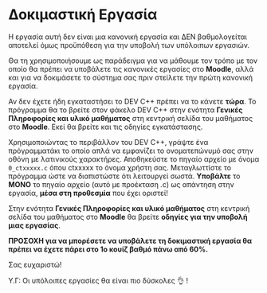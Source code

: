 # Δοκιµαστική Εργασία

Η εργασία αυτή δεν είναι µια κανονική εργασία και ∆ΕΝ βαθµολογείται αποτελεί όµως προϋπόθεση για την υποβολή των υπόλοιπων εργασιών.

Θα τη χρησιµοποιήσουµε ως παράδειγµα για να µάθουµε τον τρόπο µε τον οποίο θα πρέπει να υποβάλετε τις κανονικές εργασίες στο **Moodle**, αλλά και για να δοκιµάσετε το σύστηµα σας πριν στείλετε την πρώτη κανονική εργασία.

Αν δεν έχετε ήδη εγκαταστήσει το DEV C++ πρέπει να το κάνετε **τώρα**. Το πρόγραµµα θα το βρείτε στον φάκελο DEV C++ στην ενότητα **Γενικές Πληροφορίες και υλικό µαθήµατος** στη κεντρική σελίδα του µαθήµατος στο **Moodle**. Εκεί θα βρείτε και τις οδηγίες εγκατάστασης.

Χρησιµοποιώντας το περιβάλλον του DEV C++, γράψτε ένα πρόγραµµατάκι το οποίο απλά να εµφανίζει το ονοµατεπώνυµό σας στην οθόνη µε λατινικούς χαρακτήρες. Αποθηκεύστε το πηγαίο αρχείο µε όνοµα `0_ctxxxxx.c` όπου ctxxxxx το όνοµα χρήστη σας. Μεταγλωττίστε το πρόγραµµα ώστε να διαπιστώστε ότι λειτουργεί σωστά. **Υποβάλτε** το **ΜΟΝΟ** το πηγαίο αρχείο (αυτό µε προέκταση .c) ως απάντηση στην εργασία, **µέσα στη προθεσµία** που έχει οριστεί!

Στην ενότητα **Γενικές Πληροφορίες και υλικό µαθήµατος** στη κεντρική σελίδα του µαθήµατος στο **Moodle** θα βρείτε **οδηγίες για την υποβολή µιας εργασίας**.

**ΠΡΟΣΟΧΗ για να µπορέσετε να υποβάλετε τη δοκιµαστική εργασία θα πρέπει να έχετε πάρει στο 1ο κουίζ βαθµό πάνω από 60%.**

Σας ευχαριστώ!
 
Υ.Γ: Οι υπόλοιπες εργασίες θα είναι πιο δύσκολες 👌 !
